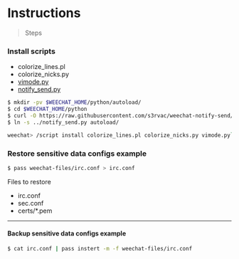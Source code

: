 # Instructions

> Steps

### Install scripts

 * colorize_lines.pl
 * colorize_nicks.py
 * [vimode.py](https://github.com/GermainZ/weechat-vimode)
 * [notify_send.py](https://github.com/s3rvac/weechat-notify-send)
 
```bash
$ mkdir -pv $WEECHAT_HOME/python/autoload/
$ cd $WEECHAT_HOME/python
$ curl -O https://raw.githubusercontent.com/s3rvac/weechat-notify-send/master/notify_send.py
$ ln -s ../notify_send.py autoload/
```

```bash
weechat> /script install colorize_lines.pl colorize_nicks.py vimode.py`
```

### Restore sensitive data configs example

```bash
$ pass weechat-files/irc.conf > irc.conf
```

Files to restore
 * irc.conf
 * sec.conf
 * certs/*.pem


---
#### Backup sensitive data configs example

```bash
$ cat irc.conf | pass instert -m -f weechat-files/irc.conf
```
